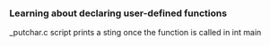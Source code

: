 ### **Learning about declaring user-defined functions**

_putchar.c script prints a sting once the function is called in int main




